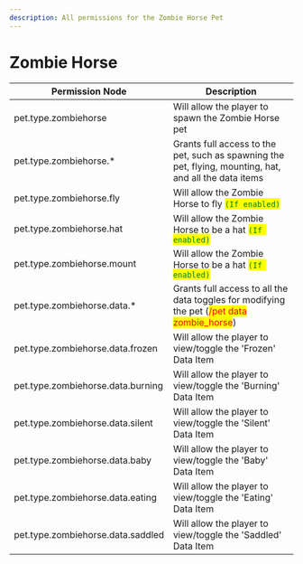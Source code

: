 ```yaml
---
description: All permissions for the Zombie Horse Pet
---
```



# Zombie Horse
| Permission Node | Description |
| - | - |
| pet.type.zombiehorse | Will allow the player to spawn the Zombie Horse pet |
| pet.type.zombiehorse.* | Grants full access to the pet, such as spawning the pet, flying, mounting, hat, and all the data items |
| pet.type.zombiehorse.fly | Will allow the Zombie Horse to fly <mark style="color:green;">`(If enabled)`</mark> |
| pet.type.zombiehorse.hat | Will allow the Zombie Horse to be a hat <mark style="color:green;">`(If enabled)`</mark> |
| pet.type.zombiehorse.mount | Will allow the Zombie Horse to be a hat <mark style="color:green;">`(If enabled)`</mark> |
| pet.type.zombiehorse.data.* | Grants full access to all the data toggles for modifying the pet (<mark style="color:red;">/pet data zombie_horse</mark>) |
| pet.type.zombiehorse.data.frozen | Will allow the player to view/toggle the 'Frozen' Data Item |
| pet.type.zombiehorse.data.burning | Will allow the player to view/toggle the 'Burning' Data Item |
| pet.type.zombiehorse.data.silent | Will allow the player to view/toggle the 'Silent' Data Item |
| pet.type.zombiehorse.data.baby | Will allow the player to view/toggle the 'Baby' Data Item |
| pet.type.zombiehorse.data.eating | Will allow the player to view/toggle the 'Eating' Data Item |
| pet.type.zombiehorse.data.saddled | Will allow the player to view/toggle the 'Saddled' Data Item |

